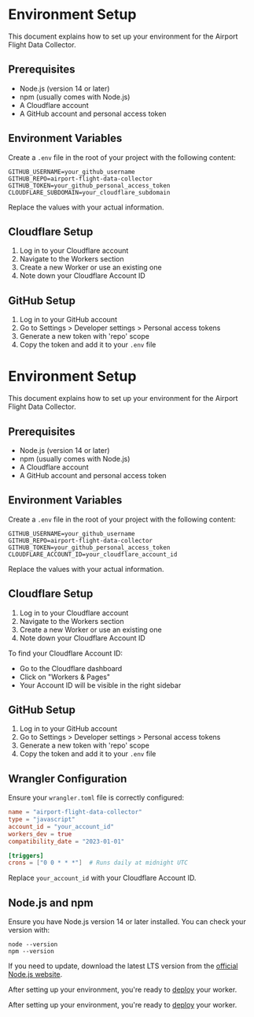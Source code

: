 # Environment Setup

This document explains how to set up your environment for the Airport Flight Data Collector.

## Prerequisites

- Node.js (version 14 or later)
- npm (usually comes with Node.js)
- A Cloudflare account
- A GitHub account and personal access token

## Environment Variables

Create a `.env` file in the root of your project with the following content:

```
GITHUB_USERNAME=your_github_username
GITHUB_REPO=airport-flight-data-collector
GITHUB_TOKEN=your_github_personal_access_token
CLOUDFLARE_SUBDOMAIN=your_cloudflare_subdomain
```

Replace the values with your actual information.

## Cloudflare Setup

1. Log in to your Cloudflare account
2. Navigate to the Workers section
3. Create a new Worker or use an existing one
4. Note down your Cloudflare Account ID

## GitHub Setup

1. Log in to your GitHub account
2. Go to Settings > Developer settings > Personal access tokens
3. Generate a new token with 'repo' scope
4. Copy the token and add it to your `.env` file

# Environment Setup

This document explains how to set up your environment for the Airport Flight Data Collector.

## Prerequisites

- Node.js (version 14 or later)
- npm (usually comes with Node.js)
- A Cloudflare account
- A GitHub account and personal access token

## Environment Variables

Create a `.env` file in the root of your project with the following content:

```
GITHUB_USERNAME=your_github_username
GITHUB_REPO=airport-flight-data-collector
GITHUB_TOKEN=your_github_personal_access_token
CLOUDFLARE_ACCOUNT_ID=your_cloudflare_account_id
```

Replace the values with your actual information.

## Cloudflare Setup

1. Log in to your Cloudflare account
2. Navigate to the Workers section
3. Create a new Worker or use an existing one
4. Note down your Cloudflare Account ID

To find your Cloudflare Account ID:
- Go to the Cloudflare dashboard
- Click on "Workers & Pages"
- Your Account ID will be visible in the right sidebar

## GitHub Setup

1. Log in to your GitHub account
2. Go to Settings > Developer settings > Personal access tokens
3. Generate a new token with 'repo' scope
4. Copy the token and add it to your `.env` file

## Wrangler Configuration

Ensure your `wrangler.toml` file is correctly configured:

```toml
name = "airport-flight-data-collector"
type = "javascript"
account_id = "your_account_id"
workers_dev = true
compatibility_date = "2023-01-01"

[triggers]
crons = ["0 0 * * *"]  # Runs daily at midnight UTC
```

Replace `your_account_id` with your Cloudflare Account ID.

## Node.js and npm

Ensure you have Node.js version 14 or later installed. You can check your version with:

```
node --version
npm --version
```

If you need to update, download the latest LTS version from the [official Node.js website](https://nodejs.org/).

After setting up your environment, you're ready to [deploy](deployment.md) your worker.

After setting up your environment, you're ready to [deploy](deployment.md) your worker.
